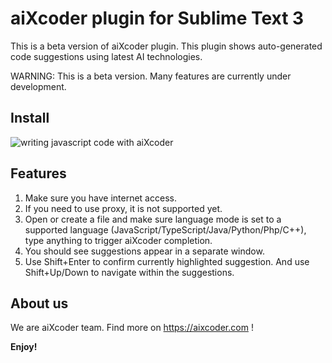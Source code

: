 # aiXcoder plugin for Sublime Text 3

This is a beta version of aiXcoder plugin. This plugin shows auto-generated code suggestions using latest AI technologies.

WARNING: This is a beta version. Many features are currently under development.

## Install

![writing javascript code with aiXcoder](https://github.com/aixcoder-plugin/sublimetext-plugin/raw/master/images/js_example.gif)

## Features

1. Make sure you have internet access.
2. If you need to use proxy, it is not supported yet.
3. Open or create a file and make sure language mode is set to a supported language (JavaScript/TypeScript/Java/Python/Php/C++), type anything to trigger aiXcoder completion.
4. You should see suggestions appear in a separate window.
5. Use Shift+Enter to confirm currently highlighted suggestion. And use Shift+Up/Down to navigate within the suggestions.

## About us

We are aiXcoder team. Find more on https://aixcoder.com !

**Enjoy!**

